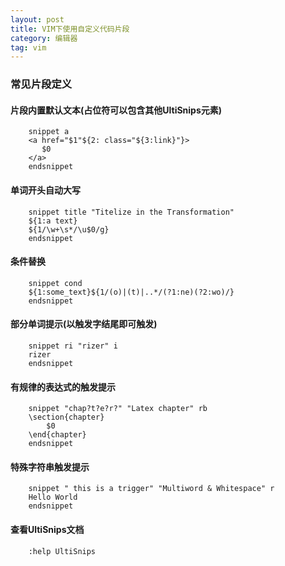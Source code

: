 ```yaml
---
layout: post
title: VIM下使用自定义代码片段
category: 编辑器
tag: vim
---
```


### 常见片段定义

#### 片段内置默认文本(占位符可以包含其他UltiSnips元素)

        snippet a
        <a href="$1"${2: class="${3:link}"}>
           $0
        </a>
        endsnippet

#### 单词开头自动大写

        snippet title "Titelize in the Transformation"
        ${1:a text}
        ${1/\w+\s*/\u$0/g}
        endsnippet

#### 条件替换

        snippet cond
        ${1:some_text}${1/(o)|(t)|..*/(?1:ne)(?2:wo)/}
        endsnippet

#### 部分单词提示(以触发字结尾即可触发)

        snippet ri "rizer" i
        rizer
        endsnippet

#### 有规律的表达式的触发提示

        snippet "chap?t?e?r?" "Latex chapter" rb
        \section{chapter}
            $0
        \end{chapter}
        endsnippet

#### 特殊字符串触发提示

        snippet " this is a trigger" "Multiword & Whitespace" r
        Hello World
        endsnippet

#### 查看UltiSnips文档

        :help UltiSnips
